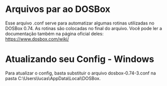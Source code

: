 # Arquivos par ao DOSBox
Esse arquivo .conf serve para automatizar algumas rotinas utilizadas no DOSBox 0.74.
As rotinas são colocadas no final do arquivo. Você pode ler a documentação também na página oficial deles: https://www.dosbox.com/wiki/

# Atualizando seu Config - Windows
Para atualizar o config, basta substituir o arquivo dosbox-0.74-3.conf na pasta C:\Users\lucas\AppData\Local\DOSBox.